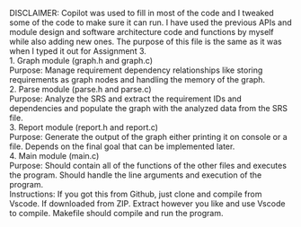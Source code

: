 DISCLAIMER: Copilot was used to fill in most of the code and I tweaked some of the code to make sure it can run. I have used the previous APIs and module design and software architecture code and functions by myself while also adding new ones. The purpose of this file is the same as it was when I typed it out for Assignment 3. <br/> 1. Graph module (graph.h and graph.c)<br/>Purpose: Manage requirement dependency relationships like storing requirements as graph nodes and handling the memory of the graph. <br/> 2. Parse module (parse.h and parse.c) <br/> Purpose: Analyze the SRS and extract the requirement IDs and dependencies and populate the graph with the analyzed data from the SRS file. <br/> 3. Report module (report.h and report.c) <br/> Purpose: Generate the output of the graph either printing it on console or a file. Depends on the final goal that can be implemented later. <br/> 4. Main module (main.c) <br/> Purpose: Should contain all of the functions of the other files and executes the program. Should handle the line arguments and execution of the program. <br/> Instructions: If you got this from Github, just clone and compile from Vscode. If downloaded from ZIP. Extract however you like and use Vscode to compile. Makefile should compile and run the program. 